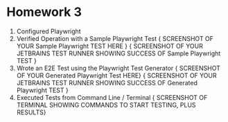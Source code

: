 ﻿# Homework 3

1. Configured Playwright
2. Verified Operation with a Sample Playwright Test
   { SCREENSHOT OF YOUR Sample Playwright TEST HERE }
   { SCREENSHOT OF YOUR JETBRAINS TEST RUNNER SHOWING SUCCESS OF Sample Playwright TEST }
3. Wrote an E2E Test using the Playwright Test Generator
   { SCREENSHOT OF YOUR Generated Playwright Test HERE}
   { SCREENSHOT OF YOUR JETBRAINS TEST RUNNER SHOWING SUCCESS OF Generated Playwright TEST }
4. Executed Tests from Command Line / Terminal
   { SCREENSHOT OF TERMINAL SHOWING COMMANDS TO START TESTING, PLUS RESULTS}